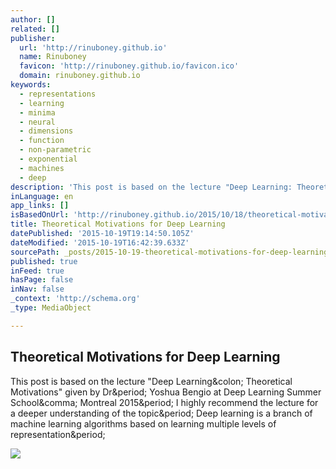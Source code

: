 ```yaml
---
author: []
related: []
publisher:
  url: 'http://rinuboney.github.io'
  name: Rinuboney
  favicon: 'http://rinuboney.github.io/favicon.ico'
  domain: rinuboney.github.io
keywords:
  - representations
  - learning
  - minima
  - neural
  - dimensions
  - function
  - non-parametric
  - exponential
  - machines
  - deep
description: 'This post is based on the lecture "Deep Learning: Theoretical Motivations" given by Dr. Yoshua Bengio at Deep Learning Summer School, Montreal 2015. I highly recommend the lecture for a deeper understanding of the topic. Deep learning is a branch of machine learning algorithms based on learning multiple levels of representation.'
inLanguage: en
app_links: []
isBasedOnUrl: 'http://rinuboney.github.io/2015/10/18/theoretical-motivations-deep-learning.html'
title: Theoretical Motivations for Deep Learning
datePublished: '2015-10-19T19:14:50.105Z'
dateModified: '2015-10-19T16:42:39.633Z'
sourcePath: _posts/2015-10-19-theoretical-motivations-for-deep-learning.md
published: true
inFeed: true
hasPage: false
inNav: false
_context: 'http://schema.org'
_type: MediaObject

---
```

<article style=""><h1>Theoretical Motivations for Deep Learning</h1><p>This post is based on the lecture "Deep Learning&amp;colon; Theoretical Motivations" given by Dr&amp;period; Yoshua Bengio at Deep Learning Summer School&amp;comma; Montreal 2015&amp;period; I highly recommend the lecture for a deeper understanding of the topic&amp;period; Deep learning is a branch of machine learning algorithms based on learning multiple levels of representation&amp;period;</p><img src="http://rinuboney.github.io/img/distributed_partition.png" /></article>